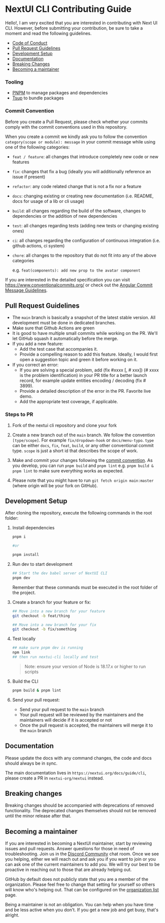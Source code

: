 # NextUI CLI Contributing Guide

Hello!, I am very excited that you are interested in contributing with Next UI CLI. However, before submitting your contribution, be sure to take a moment and read the following guidelines.

- [Code of Conduct](https://github.com/nextui-org/nextui-cli/blob/main/CODE_OF_CONDUCT.md)
- [Pull Request Guidelines](#pull-request-guidelines)
- [Development Setup](#development-setup)
- [Documentation](#documentation)
- [Breaking Changes](#breaking-changes)
- [Becoming a maintainer](#becoming-a-maintainer)

### Tooling

- [PNPM](https://pnpm.io/) to manage packages and dependencies
- [Tsup](https://tsup.egoist.sh/) to bundle packages

### Commit Convention

Before you create a Pull Request, please check whether your commits comply with
the commit conventions used in this repository.

When you create a commit we kindly ask you to follow the convention
`category(scope or module): message` in your commit message while using one of
the following categories:

- `feat / feature`: all changes that introduce completely new code or new
  features
- `fix`: changes that fix a bug (ideally you will additionally reference an
  issue if present)
- `refactor`: any code related change that is not a fix nor a feature
- `docs`: changing existing or creating new documentation (i.e. README, docs for
  usage of a lib or cli usage)
- `build`: all changes regarding the build of the software, changes to
  dependencies or the addition of new dependencies
- `test`: all changes regarding tests (adding new tests or changing existing
  ones)
- `ci`: all changes regarding the configuration of continuous integration (i.e.
  github actions, ci system)
- `chore`: all changes to the repository that do not fit into any of the above
  categories

  e.g. `feat(components): add new prop to the avatar component`

If you are interested in the detailed specification you can visit
https://www.conventionalcommits.org/ or check out the
[Angular Commit Message Guidelines](https://github.com/angular/angular/blob/22b96b9/CONTRIBUTING.md#-commit-message-guidelines).

## Pull Request Guidelines

- The `main` branch is basically a snapshot of the latest stable version. All development must be done in dedicated branches.
- Make sure that Github Actions are green
- It is good to have multiple small commits while working on the PR. We'll let GitHub squash it automatically before the merge.
- If you add a new feature:
  - Add the test case that accompanies it.
  - Provide a compelling reason to add this feature. Ideally, I would first open a suggestion topic and green it before working on it.
- If you correct an error:
  - If you are solving a special problem, add (fix #xxxx [, # xxx]) (# xxxx is the problem identification) in your PR title for a better launch record, for example update entities encoding / decoding (fix # 3899).
  - Provide a detailed description of the error in the PR. Favorite live demo.
  - Add the appropriate test coverage, if applicable.

### Steps to PR

1. Fork of the nextui cli repository and clone your fork

2. Create a new branch out of the `main` branch. We follow the convention
   `[type/scope]`. For example `fix/dropdown-hook` or `docs/menu-typo`. `type`
   can be either `docs`, `fix`, `feat`, `build`, or any other conventional
   commit type. `scope` is just a short id that describes the scope of work.

3. Make and commit your changes following the
   [commit convention](https://github.com/nextui-org/nextui-cli/blob/main/CONTRIBUTING.md#commit-convention).
   As you develop, you can run `pnpm build` and
   `pnpm lint` e.g. `pnpm build & pnpm lint` to make sure everything works as expected.

4. Please note that you might have to run `git fetch origin main:master` (where
   origin will be your fork on GitHub).

## Development Setup

After cloning the repository, execute the following commands in the root folder:

1. Install dependencies

   ```bash
   pnpm i

   #or

   pnpm install
   ```

2. Run dev to start development

   ```bash
   ## Start the dev babel server of NextUI CLI
   pnpm dev
   ```

   Remember that these commands must be executed in the root folder of the project.

3. Create a branch for your feature or fix:

   ```bash
   ## Move into a new branch for your feature
   git checkout -b feat/thing
   ```

   ```bash
   ## Move into a new branch for your fix
   git checkout -b fix/something
   ```

4. Test locally

   ```bash
   ## make sure pnpm dev is running
   npm link
   ## then run nextui-cli locally and test
   ```

   > Note: ensure your version of Node is 18.17.x or higher to run scripts

5. Build the CLI

   ```bash
   pnpm build & pnpm lint
   ```

6. Send your pull request:

   - Send your pull request to the `main` branch
   - Your pull request will be reviewed by the maintainers and the maintainers will decide if it is accepted or not
   - Once the pull request is accepted, the maintainers will merge it to the `main` branch

## Documentation

Please update the docs with any command changes, the code and docs should always be in sync.

The main documentation lives in `https://nextui.org/docs/guide/cli`, please create a PR in `nextui-org/nextui` instead.

## Breaking changes

Breaking changes should be accompanied with deprecations of removed functionality. The deprecated changes themselves should not be removed until the minor release after that.

## Becoming a maintainer

If you are interested in becoming a NextUI maintainer, start by
reviewing issues and pull requests. Answer questions for those in need of
troubleshooting. Join us in the
[Discord Community](https://discord.gg/9b6yyZKmH4) chat room.
Once we see you helping, either we will reach out and ask you if you want to
join or you can ask one of the current maintainers to add you. We will try our
best to be proactive in reaching out to those that are already helping out.

GitHub by default does not publicly state that you are a member of the
organization. Please feel free to change that setting for yourself so others
will know who's helping out. That can be configured on the [organization
list](https://github.com/orgs/nextui-org/people) page.

Being a maintainer is not an obligation. You can help when you have time and be
less active when you don't. If you get a new job and get busy, that's alright.
